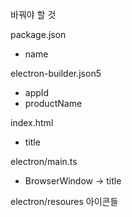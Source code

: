 바꿔야 할 것

package.json
- name

electron-builder.json5
- appId
- productName

index.html
- title

electron/main.ts
- BrowserWindow -> title

electron/resoures 아이콘들
